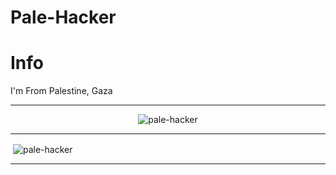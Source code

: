 # Pale-Hacker 

# Info 

I'm From Palestine, Gaza 

-----------------------------------------

<p align="middle"> <img src="https://komarev.com/ghpvc/?username=pale-hacker&label=Profile%20views&color=0e75b6&style=flat" alt="pale-hacker" /> </p>

-----------------------------------------

<p>&nbsp;<img align="center" src="https://github-readme-stats.vercel.app/api?username=pale-hacker&show_icons=true&locale=en" alt="pale-hacker" /></p>

-----------------------------------------
